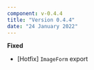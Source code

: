 ```yaml
---
component: v-0.4.4
title: "Version 0.4.4"
date: "24 January 2022"
---
```


**Fixed**

- [Hotfix] `ImageForm` export
